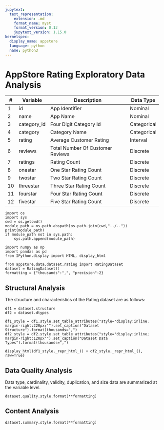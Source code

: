 ```yaml
---
jupytext:
  text_representation:
    extension: .md
    format_name: myst
    format_version: 0.13
    jupytext_version: 1.15.0
kernelspec:
  display_name: appstore
  language: python
  name: python3
---
```

# AppStore Rating Exploratory Data Analysis

| #  | Variable    | Description                      | Data Type   |
| -- | ----------- | -------------------------------- | ----------- |
| 1  | id          | App Identifier                   | Nominal     |
| 2  | name        | App Name                         | Nominal     |
| 3  | category_id | Four Digit Category Id           | Categorical |
| 4  | category    | Category Name                    | Categorical |
| 5  | rating      | Average Customer Rating          | Interval    |
| 6  | reviews     | Total Number Of Customer Reviews | Discrete    |
| 7  | ratings     | Rating Count                     | Discrete    |
| 8  | onestar     | One Star Rating Count            | Discrete    |
| 9  | twostar     | Two Star Rating Count            | Discrete    |
| 10 | threestar   | Three Star Rating Count          | Discrete    |
| 11 | fourstar    | Four Star Rating Count           | Discrete    |
| 12 | fivestar    | Five Star Rating Count           | Discrete    |

```{code-cell}
import os
import sys
cwd = os.getcwd()
module_path = os.path.abspath(os.path.join(cwd,"../.."))
print(module_path)
if module_path not in sys.path:
    sys.path.append(module_path)

import numpy as np
import pandas as pd
from IPython.display import HTML, display_html

from appstore.data.dataset.rating import RatingDataset
dataset = RatingDataset()
formatting = {"thousands":",", "precision":2}
```

## Structural Analysis

The structure and characteristics of the Rating dataset are as follows:

```{code-cell}
df1 = dataset.structure
df2 = dataset.dtypes

df1_style = df1.style.set_table_attributes("style='display:inline; margin-right:220px;'").set_caption("Dataset Structure").format(thousands=",")
df2_style = df2.style.set_table_attributes("style='display:inline; margin-right:120px'").set_caption("Dataset Data Types").format(thousands=",")

display_html(df1_style._repr_html_() + df2_style._repr_html_(), raw=True)
```

## Data Quality Analysis

Data type, cardinality, validity, duplication, and size data are summarized at the variable level.

```{code-cell}
dataset.quality.style.format(**formatting)
```

## Content Analysis

```{code-cell}
dataset.summary.style.format(**formatting)
```
